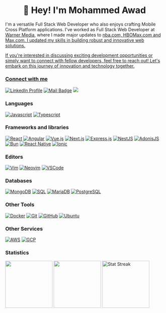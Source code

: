 <h1 align="center">
👋 Hey! I'm Mohammed Awad 
</h1>

I'm a versatile Full Stack Web Developer who also enjoys crafting Mobile Cross Platform applications. I've worked as Full Stack Web Developer at <a href="https://vndigitech.com/en/">Warner Media</a>, where I made major updates to <a href="https://nba.com/"> nba.com, <a href="https://hbomax.com/"> HBOMax.com and <a href="https://max.com/"> Max.com. I updated my skills in building robust and innovative web solutions. <p> If you're interested in discussing exciting development opportunities or simply want to connect with fellow developers, feel free to reach out! Let's embark on this journey of innovation and technology together. </p>

<!-- <div style="display: flex; justify-content: space-between">
  <div style="width: 60%"> -->

### Connect with me

[![LinkedIn Profile](https://img.shields.io/badge/LinkedIn-Profile-blue?style=flat-square&logo=linkedin&logoColor=white)](https://www.linkedin.com/in/mawad3/)
[![Mail Badge](https://img.shields.io/badge/-mawad10101@gmail.com-c0392b?style=flat&labelColor=c0392b&logo=gmail&logoColor=white)](mailto:mawad10101@gmail.com)
[![](https://komarev.com/ghpvc/?username=astadk&color=blue&label=Profile%20Views)](https://github.com/mawadSur)


### Languages

[![Javascript](https://img.shields.io/badge/Javascript-language-yellow?logo=javascript&logoColor=yello&style=flat-square)](https%3A%2F%2Fdeveloper.mozilla.org%2Fen-US%2Fdocs%2FWeb%2FJavaScript)
[![Typescript](https://img.shields.io/badge/Typescript-language-blue?logo=Typescript&logoColor=yello&style=flat-square)](https://www.typescriptlang.org/)

### Frameworks and libraries

[![React](https://img.shields.io/badge/React-61DAFB?logo=React&logoColor=white&style=flat-square)](https://reactjs.org/)
[![Angular](https://img.shields.io/badge/Angular-DD0031?logo=Angular&logoColor=white&style=flat-square)](https://angular.io/)
[![Vue.js](https://img.shields.io/badge/Vue.js-4FC08D?logo=Vue.js&logoColor=white&style=flat-square)](https://vuejs.org/)
[![Next.js](https://img.shields.io/badge/Next.js-000000?logo=Next.js&logoColor=white&style=flat-square)](https://nextjs.org/)
[![Express.js](https://img.shields.io/badge/Express.js-000000?logo=Node.js&logoColor=white&style=flat-square)](https://expressjs.com/)
[![NestJS](https://img.shields.io/badge/NestJS-E0234E?logo=NestJS&logoColor=white&style=flat-square)](https://nestjs.com/)
[![AdonisJS](https://img.shields.io/badge/AdonisJS-220052?logo=AdonisJS&logoColor=white&style=flat-square)](https://adonisjs.com/)
[![Bun](https://img.shields.io/badge/Bun-white?logo=Bun&logoColor=black&style=flat-square)](https://bun.sh/docs)
[![React Native](https://img.shields.io/badge/React_Native-61DAFB?logo=React&logoColor=white&style=flat-square)](https://reactnative.dev/)
[![Ionic](https://img.shields.io/badge/Ionic-3880FF?logo=Ionic&logoColor=white&style=flat-square)](https://ionicframework.com/)

### Editors

[![Vim](https://img.shields.io/badge/Vim-019733?logo=Vim&logoColor=white&style=flat-square)](https://www.vim.org/)
[![Neovim](https://img.shields.io/badge/Neovim-57A143?logo=Neovim&logoColor=white&style=flat-square)](https://neovim.io/)
[![VSCode](https://img.shields.io/badge/VSCode-007ACC?logo=Visual%20Studio%20Code&logoColor=white&style=flat-square)](https://code.visualstudio.com/)

### Databases

[![MongoDB](https://img.shields.io/badge/MongoDB-47A248?logo=MongoDB&logoColor=white&style=flat-square)](https://www.mongodb.com/)
[![SQL](https://img.shields.io/badge/SQL-4479A1?logo=SQL&logoColor=white&style=flat-square)](https://en.wikipedia.org/wiki/SQL)
[![MariaDB](https://img.shields.io/badge/MariaDB-003545?logo=MariaDB&logoColor=white&style=flat-square)](https://mariadb.org/)
[![PostgreSQL](https://img.shields.io/badge/PostgreSQL-336791?logo=PostgreSQL&logoColor=white&style=flat-square)](https://www.postgresql.org/)

### Other Tools

[![Docker](https://img.shields.io/badge/Docker-2496ED?logo=Docker&logoColor=white&style=flat-square)](https://www.docker.com/)
[![Git](https://img.shields.io/badge/Git-F05032?logo=Git&logoColor=white&style=flat-square)](https://git-scm.com/)
[![GitHub](https://img.shields.io/badge/GitHub-181717?logo=GitHub&logoColor=white&style=flat-square)](https://github.com/)
[![Ubuntu](https://img.shields.io/badge/Ubuntu-E95420?logo=Ubuntu&logoColor=white&style=flat-square)](https://ubuntu.com/)

### Other Services

[![AWS](https://img.shields.io/badge/AWS-232F3E?logo=Amazon-AWS&logoColor=white&style=flat-square)](https://aws.amazon.com/)
[![GCP](https://img.shields.io/badge/GCP-4285F4?logo=Google-Cloud&logoColor=white&style=flat-square)](https://cloud.google.com/)

<!-- ### <summary>:zap: Github Stats</summary> -->


### Statistics
<span><img height="150" src="https://github-readme-stats.vercel.app/api/top-langs/?username=astadk&layout=compact&theme=react&hide=php&langs_count=10" /></span>
<span><a href="https://wakatime.com/@asta_nguyen"><img height="150" src="https://github-readme-stats.vercel.app/api/wakatime?username=asta_nguyen&layout=compact&theme=react&langs_count=10" /></a></span>
<span><img src="https://github-readme-streak-stats.herokuapp.com/?user=astadk&theme=react" height="150" alt="Stat Streak" /></span>
